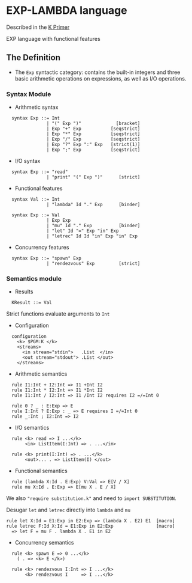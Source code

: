 # EXP-LAMBDA language
Described in the [K Primer](http://fsl.cs.illinois.edu/FSL/papers/2013/k-primer-2013-v32/k-primer-2013-v32-public.pdf)

EXP language with functional features

## The Definition
* The `Exp` syntactic category: contains the built-in integers and three basic arithmetic operations on expressions, as well as I/O operations.

### Syntax Module
* Arithmetic syntax
```
  syntax Exp ::= Int
               | "(" Exp ")"             [bracket]
               | Exp "+" Exp           [seqstrict]
               | Exp "*" Exp           [seqstrict]
               | Exp "/" Exp           [seqstrict]
               | Exp "?" Exp ":" Exp   [strict(1)]
               | Exp ";" Exp           [seqstrict]
```

* I/O syntax
```
  syntax Exp ::= "read"
               | "print" "(" Exp ")"      [strict]
```

* Functional features
```
  syntax Val ::= Int
               | "lambda" Id "." Exp      [binder]

  syntax Exp ::= Val
               | Exp Exp
               | "mu" Id "." Exp          [binder]
               | "let" Id "=" Exp "in" Exp
               | "letrec" Id Id "in" Exp "in" Exp
```

* Concurrency features
```
  syntax Exp ::= "spawn" Exp
               | "rendezvous" Exp         [strict]
```

### Semantics module
* Results
```
  KResult ::= Val
```
Strict functions evaluate arguments to `Int`

* Configuration
```
  configuration
    <k> $PGM:K </k>
    <streams>
      <in stream="stdin">   .List  </in>
      <out stream="stdout"> .List </out>
    </streams>
```

* Arithmetic semantics
```
  rule I1:Int + I2:Int => I1 +Int I2
  rule I1:Int * I2:Int => I1 *Int I2
  rule I1:Int / I2:Int => I1 /Int I2 requires I2 =/=Int 0

  rule 0 ? _ : E:Exp => E
  rule I:Int ? E:Exp : _ => E requires I =/=Int 0
  rule _:Int ; I2:Int => I2
```

* I/O semantics
```
  rule <k> read => I ...</k>
       <in> ListItem(I:Int) => . ...</in>

  rule <k> print(I:Int) => . ...</k>
       <out>... . => ListItem(I) </out>
```

* Functional semantics
```
  rule (lambda X:Id . E:Exp) V:Val => E[V / X]
  rule mu X:Id . E:Exp => E[mu X . E / X]
```

  We also `"require substitution.k"` and need to `import SUBSTITUTION`.

  Desugar `let` and `letrec` directly into `lambda` and `mu`
  ```
  rule let X:Id = E1:Exp in E2:Exp => (lambda X . E2) E1  [macro]
  rule letrec F:Id X:Id = E1:Exp in E2:Exp                [macro]
    => let F = mu F . lambda X . E1 in E2
  ```

* Concurrency semantics
```
  rule <k> spawn E => 0 ...</k>
    ( . => <k> E </k>)

  rule <k> rendezvous I:Int => I ...</k>
       <k> rendezvous I     => I ...</k>
```

